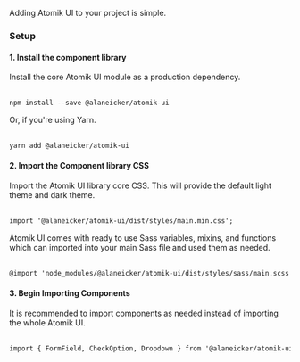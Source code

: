 Adding Atomik UI to your project is simple.

### Setup

#### 1. Install the component library

Install the core Atomik UI module as a production dependency.
<br /><br />

```html
npm install --save @alaneicker/atomik-ui
```

Or, if you're using Yarn.
<br /><br />

```html
yarn add @alaneicker/atomik-ui
```

#### 2. Import the Component library CSS

Import the Atomik UI library core CSS. This will provide the default light theme and dark theme.
<br /><br />

```html
import '@alaneicker/atomik-ui/dist/styles/main.min.css';
```

Atomik UI comes with ready to use Sass variables, mixins, and functions which can imported into your main Sass file and used them as needed.
<br /><br />

```html
@import 'node_modules/@alaneicker/atomik-ui/dist/styles/sass/main.scss';
```

#### 3. Begin Importing Components

It is recommended to import components as needed instead of importing the whole Atomik UI.
<br /><br />

```html
import { FormField, CheckOption, Dropdown } from '@alaneicker/atomik-ui';
```
